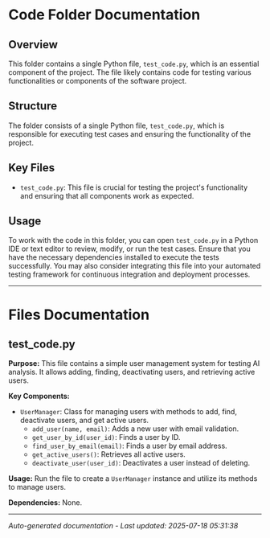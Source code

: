 # Code Folder Documentation

## Overview
This folder contains a single Python file, `test_code.py`, which is an essential component of the project. The file likely contains code for testing various functionalities or components of the software project.

## Structure
The folder consists of a single Python file, `test_code.py`, which is responsible for executing test cases and ensuring the functionality of the project.

## Key Files
- `test_code.py`: This file is crucial for testing the project's functionality and ensuring that all components work as expected.

## Usage
To work with the code in this folder, you can open `test_code.py` in a Python IDE or text editor to review, modify, or run the test cases. Ensure that you have the necessary dependencies installed to execute the tests successfully. You may also consider integrating this file into your automated testing framework for continuous integration and deployment processes.

---

# Files Documentation

## test_code.py

**Purpose:** This file contains a simple user management system for testing AI analysis. It allows adding, finding, deactivating users, and retrieving active users.

**Key Components:**
- `UserManager`: Class for managing users with methods to add, find, deactivate users, and get active users.
  - `add_user(name, email)`: Adds a new user with email validation.
  - `get_user_by_id(user_id)`: Finds a user by ID.
  - `find_user_by_email(email)`: Finds a user by email address.
  - `get_active_users()`: Retrieves all active users.
  - `deactivate_user(user_id)`: Deactivates a user instead of deleting.

**Usage:** Run the file to create a `UserManager` instance and utilize its methods to manage users.

**Dependencies:** None.

---
*Auto-generated documentation - Last updated: 2025-07-18 05:31:38*
